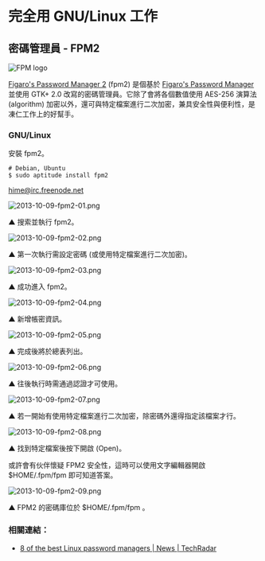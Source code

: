# 完全用 GNU/Linux 工作

## 密碼管理員 - FPM2

![FPM logo](https://lh3.googleusercontent.com/-wtFI1Ku29Os/UlVpNYZ0nBI/AAAAAAAAV6w/ecH4bHjtnQk/s800/2013-10-09-fpm2-00.jpg)

[Figaro's Password Manager 2](http://als.regnet.cz/fpm2/) (fpm2) 是個基於 [Figaro's Password Manager](http://fpm.sourceforge.net/) 並使用 GTK+ 2.0 改寫的密碼管理員。它除了會將各個數值使用 AES-256 演算法 (algorithm) 加密以外，還可與特定檔案進行二次加密，兼具安全性與便利性，是凍仁工作上的好幫手。

### GNU/Linux

安裝 fpm2。

	# Debian, Ubuntu
	$ sudo aptitude install fpm2 

[hime@irc.freenode.net](http://webchat.freenode.net?channels=%23hime&uio=d4)

![2013-10-09-fpm2-01.png](https://lh4.googleusercontent.com/-p8ucrExR9YE/UlVXmyiDHqI/AAAAAAAAV4Q/8hv7r5RjcHw/s800/2013-10-09-fpm2-01.png)

▲ 搜索並執行 fpm2。

![2013-10-09-fpm2-02.png](https://lh5.googleusercontent.com/-9pxqHYk0Gm8/UlVXm-fQfCI/AAAAAAAAV4M/cgtewz84vM4/s800/2013-10-09-fpm2-02.png)

▲ 第一次執行需設定密碼 (或使用特定檔案進行二次加密)。

![2013-10-09-fpm2-03.png](https://lh4.googleusercontent.com/-UaGwCqPh3AM/UlVXm9R3PBI/AAAAAAAAV4E/bNXNa9eDkvA/s800/2013-10-09-fpm2-03.png)

▲ 成功進入 fpm2。

![2013-10-09-fpm2-04.png](https://lh5.googleusercontent.com/-hmG0lZUVxFQ/UlVXnT-mjVI/AAAAAAAAV4k/3aiqvJaU7cg/s800/2013-10-09-fpm2-04.png)

▲ 新增帳密資訊。

![2013-10-09-fpm2-05.png](https://lh5.googleusercontent.com/-O4J360v1NmI/UlVXn5zojOI/AAAAAAAAV4o/dsCm-Ro43y4/s800/2013-10-09-fpm2-05.png)

▲ 完成後將於總表列出。

![2013-10-09-fpm2-06.png](https://lh3.googleusercontent.com/-LN7elgus4Ac/UlVXoEolvyI/AAAAAAAAV4g/CqKmM8ECuqg/s800/2013-10-09-fpm2-06.png)

▲ 往後執行時需通過認證才可使用。

![2013-10-09-fpm2-07.png](https://lh6.googleusercontent.com/--0OwY8WOp34/UlVXo0vh5FI/AAAAAAAAV5A/3YN-mIp-wSY/s800/2013-10-09-fpm2-07.png)

▲ 若一開始有使用特定檔案進行二次加密，除密碼外還得指定該檔案才行。

![2013-10-09-fpm2-08.png](https://lh4.googleusercontent.com/-xtezmW_egX0/UlVXo-GLzQI/AAAAAAAAV48/fxgE5ddy5cs/s800/2013-10-09-fpm2-08.png)

▲ 找到特定檔案後按下開啟 (Open)。

或許會有伙伴懷疑 FPM2 安全性，這時可以使用文字編輯器開啟 $HOME/.fpm/fpm 即可知道答案。

![2013-10-09-fpm2-09.png](https://lh6.googleusercontent.com/-KwFEgnjPI6M/UlVXo4zJSMI/AAAAAAAAV40/Z60T4YwT-ms/s800/2013-10-09-fpm2-09.png)

▲ FPM2 的密碼庫位於 $HOME/.fpm/fpm 。

### 相關連結：

- [8 of the best Linux password managers | News | TechRadar](http://www.techradar.com/news/software/applications/8-of-the-best-linux-password-managers-916152)
